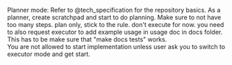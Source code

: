 
Planner mode:
Refer to @tech_specification for the repository basics.
As a planner, create scratchpad and start to do planning. Make sure to not have too many steps. plan only, stick to the rule. don't execute for now. you need to also request executor to add example usage in usage doc in docs folder.  This has to be make sure that "make docs tests" works.  
You are not allowed to start implementation unless user ask you to switch to executor mode and get start.